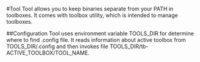 #Tool
Tool allows you to keep binaries separate from your PATH in toolboxes.
It comes with toolbox utility, which is intended to manage toolboxes.

##Configuration
Tool uses environment variable TOOLS_DIR for determine where to find .config
file. It reads information about active toolbox from TOOLS_DIR/.config and then
invokes file TOOLS_DIR/tb-ACTIVE_TOOLBOX/TOOL_NAME.
